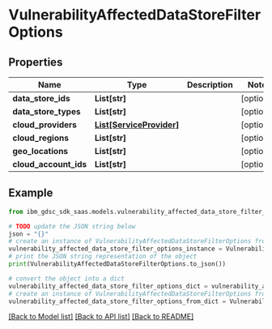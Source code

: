 # VulnerabilityAffectedDataStoreFilterOptions


## Properties

Name | Type | Description | Notes
------------ | ------------- | ------------- | -------------
**data_store_ids** | **List[str]** |  | [optional] 
**data_store_types** | **List[str]** |  | [optional] 
**cloud_providers** | [**List[ServiceProvider]**](ServiceProvider.md) |  | [optional] 
**cloud_regions** | **List[str]** |  | [optional] 
**geo_locations** | **List[str]** |  | [optional] 
**cloud_account_ids** | **List[str]** |  | [optional] 

## Example

```python
from ibm_gdsc_sdk_saas.models.vulnerability_affected_data_store_filter_options import VulnerabilityAffectedDataStoreFilterOptions

# TODO update the JSON string below
json = "{}"
# create an instance of VulnerabilityAffectedDataStoreFilterOptions from a JSON string
vulnerability_affected_data_store_filter_options_instance = VulnerabilityAffectedDataStoreFilterOptions.from_json(json)
# print the JSON string representation of the object
print(VulnerabilityAffectedDataStoreFilterOptions.to_json())

# convert the object into a dict
vulnerability_affected_data_store_filter_options_dict = vulnerability_affected_data_store_filter_options_instance.to_dict()
# create an instance of VulnerabilityAffectedDataStoreFilterOptions from a dict
vulnerability_affected_data_store_filter_options_from_dict = VulnerabilityAffectedDataStoreFilterOptions.from_dict(vulnerability_affected_data_store_filter_options_dict)
```
[[Back to Model list]](../README.md#documentation-for-models) [[Back to API list]](../README.md#documentation-for-api-endpoints) [[Back to README]](../README.md)


